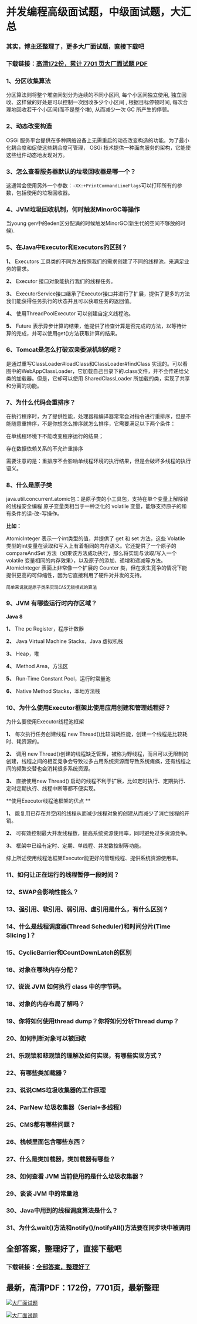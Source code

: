 # 并发编程高级面试题，中级面试题，大汇总

### 其实，博主还整理了，更多大厂面试题，直接下载吧

### 下载链接：[高清172份，累计 7701 页大厂面试题  PDF](https://github.com/souyunku/DevBooks/blob/master/docs/index.md)



### 1、分区收集算法

分区算法则将整个堆空间划分为连续的不同小区间, 每个小区间独立使用, 独立回收、这样做的好处是可以控制一次回收多少个小区间 , 根据目标停顿时间, 每次合理地回收若干个小区间(而不是整个堆), 从而减少一次 GC 所产生的停顿。


### 2、动态改变构造

OSGi 服务平台提供在多种网络设备上无需重启的动态改变构造的功能。为了最小化耦合度和促使这些耦合度可管理， OSGi 技术提供一种面向服务的架构，它能使这些组件动态地发现对方。


### 3、怎么查看服务器默认的垃圾回收器是哪一个？

这通常会使用另外一个参数：`-XX:+PrintCommandLineFlags`可以打印所有的参数，包括使用的垃圾回收器。


### 4、JVM垃圾回收机制，何时触发MinorGC等操作

当young gen中的eden区分配满的时候触发MinorGC(新生代的空间不够放的时候).


### 5、在Java中Executor和Executors的区别？

**1、** Executors 工具类的不同方法按照我们的需求创建了不同的线程池，来满足业务的需求。

**2、** Executor 接口对象能执行我们的线程任务。

**3、** ExecutorService接口继承了Executor接口并进行了扩展，提供了更多的方法我们能获得任务执行的状态并且可以获取任务的返回值。

**4、** 使用ThreadPoolExecutor 可以创建自定义线程池。

**5、** Future 表示异步计算的结果，他提供了检查计算是否完成的方法，以等待计算的完成，并可以使用get()方法获取计算的结果。


### 6、Tomcat是怎么打破双亲委派机制的呢？

是通过重写ClassLoader#loadClass和ClassLoader#findClass 实现的。可以看图中的WebAppClassLoader，它加载自己目录下的.class文件，并不会传递给父类的加载器。但是，它却可以使用 SharedClassLoader 所加载的类，实现了共享和分离的功能。


### 7、为什么代码会重排序？

在执行程序时，为了提供性能，处理器和编译器常常会对指令进行重排序，但是不能随意重排序，不是你想怎么排序就怎么排序，它需要满足以下两个条件：

在单线程环境下不能改变程序运行的结果；

存在数据依赖关系的不允许重排序

需要注意的是：重排序不会影响单线程环境的执行结果，但是会破坏多线程的执行语义。


### 8、什么是原子类

java.util.concurrent.atomic包：是原子类的小工具包，支持在单个变量上解除锁的线程安全编程 原子变量类相当于一种泛化的 volatile 变量，能够支持原子的和有条件的读-改-写操作。

**比如：**

AtomicInteger 表示一个int类型的值，并提供了 get 和 set 方法，这些 Volatile 类型的int变量在读取和写入上有着相同的内存语义。它还提供了一个原子的 compareAndSet 方法（如果该方法成功执行，那么将实现与读取/写入一个 volatile 变量相同的内存效果），以及原子的添加、递增和递减等方法。AtomicInteger 表面上非常像一个扩展的 Counter 类，但在发生竞争的情况下能提供更高的可伸缩性，因为它直接利用了硬件对并发的支持。

`简单来说就是原子类来实现CAS无锁模式的算法`


### 9、JVM 有哪些运行时内存区域？

**Java 8**

**1、** The pc Register，程序计数器

**2、** Java Virtual Machine Stacks，Java 虚拟机栈

**3、** Heap，堆

**4、** Method Area，方法区

**5、** Run-Time Constant Pool，运行时常量池

**6、** Native Method Stacks，本地方法栈


### 10、为什么使用Executor框架比使用应用创建和管理线程好？

为什么要使用Executor线程池框架

**1、** 每次执行任务创建线程 new Thread()比较消耗性能，创建一个线程是比较耗时、耗资源的。

**2、** 调用 new Thread()创建的线程缺乏管理，被称为野线程，而且可以无限制的创建，线程之间的相互竞争会导致过多占用系统资源而导致系统瘫痪，还有线程之间的频繁交替也会消耗很多系统资源。

**3、** 直接使用new Thread() 启动的线程不利于扩展，比如定时执行、定期执行、定时定期执行、线程中断等都不便实现。

**使用Executor线程池框架的优点 **

**1、** 能复用已存在并空闲的线程从而减少线程对象的创建从而减少了消亡线程的开销。

**2、** 可有效控制最大并发线程数，提高系统资源使用率，同时避免过多资源竞争。

**3、** 框架中已经有定时、定期、单线程、并发数控制等功能。

综上所述使用线程池框架Executor能更好的管理线程、提供系统资源使用率。


### 11、如何让正在运行的线程暂停一段时间？
### 12、SWAP会影响性能么？
### 13、强引用、软引用、弱引用、虚引用是什么，有什么区别？
### 14、什么是线程调度器(Thread Scheduler)和时间分片(Time Slicing )？
### 15、CyclicBarrier和CountDownLatch的区别
### 16、对象在哪块内存分配？
### 17、说说 JVM 如何执行 class 中的字节码。
### 18、对象的内存布局了解吗？
### 19、你将如何使用thread dump？你将如何分析Thread dump？
### 20、如何判断对象可以被回收
### 21、乐观锁和悲观锁的理解及如何实现，有哪些实现方式？
### 22、有哪些类加载器？
### 23、说说CMS垃圾收集器的工作原理
### 24、ParNew 垃圾收集器（Serial+多线程）
### 25、CMS都有哪些问题？
### 26、栈帧里面包含哪些东西？
### 27、什么是类加载器，类加载器有哪些？
### 28、如何查看 JVM 当前使用的是什么垃圾收集器？
### 29、谈谈 JVM 中的常量池
### 30、Java中用到的线程调度算法是什么？
### 31、为什么wait()方法和notify()/notifyAll()方法要在同步块中被调用




## 全部答案，整理好了，直接下载吧

### 下载链接：[全部答案，整理好了](https://www.souyunku.com/wp-content/uploads/weixin/githup-weixin-2.png)




## 最新，高清PDF：172份，7701页，最新整理

[![大厂面试题](https://www.souyunku.com/wp-content/uploads/weixin/mst.png "架构师专栏")](https://www.souyunku.com/wp-content/uploads/weixin/githup-weixin.png "架构师专栏")

[![大厂面试题](https://www.souyunku.com/wp-content/uploads/weixin/githup-weixin.png "架构师专栏")](https://www.souyunku.com/wp-content/uploads/weixin/githup-weixin.png "架构师专栏")
